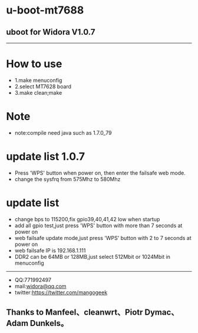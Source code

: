 # u-boot-mt7688
## uboot for Widora V1.0.7
***
# How to use
* 1.make menuconfig
* 2.select MT7628 board
* 3.make clean;make

# Note
* note:compile need java such as 1.7.0_79
# update list 1.0.7
* Press 'WPS' button when power on, then enter the failsafe web mode.
* change the sysfrq from 575Mhz to 580Mhz
# update list
* change bps to 115200,fix gpio39,40,41,42 low when startup
* add all gpio test,just press 'WPS' button with more than 7 seconds at power on
* web failsafe update mode,just press 'WPS' button with 2 to 7 seconds at power on
* web failsafe IP is 192.168.1.111
* DDR2 can be 64MB or 128MB,just select 512Mbit or 1024Mbit in menuconfig
***
* QQ:771992497
* mail:widora@qq.com
* twitter:https://twitter.com/mangogeek
## Thanks to Manfeel、cleanwrt、Piotr Dymac、Adam Dunkels。
